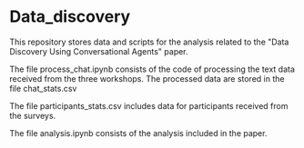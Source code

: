 # Data_discovery

This repository stores data and scripts for the analysis related to the "Data Discovery Using Conversational Agents" paper.

The file process_chat.ipynb consists of the code of processing the text data received from the three workshops. The processed data are stored in the file chat_stats.csv

The file participants_stats.csv includes data for participants received from the surveys.

The file analysis.ipynb consists of the analysis included in the paper. 

